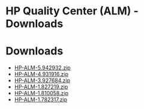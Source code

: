 
HP Quality Center (ALM) - Downloads
===================================

# Downloads

- [HP-ALM-5.942932.zip](https://raw.githubusercontent.com/UrbanCode/IBM-UCR-PLUGINS/main/files/ucr-plugin-hp-alm/HP-ALM-5.942932.zip)
- [HP-ALM-4.931916.zip](https://raw.githubusercontent.com/UrbanCode/IBM-UCR-PLUGINS/main/files/ucr-plugin-hp-alm/HP-ALM-4.931916.zip)
- [HP-ALM-3.927684.zip](https://raw.githubusercontent.com/UrbanCode/IBM-UCR-PLUGINS/main/files/ucr-plugin-hp-alm/HP-ALM-3.927684.zip)
- [HP-ALM-1.827219.zip](https://raw.githubusercontent.com/UrbanCode/IBM-UCR-PLUGINS/main/files/ucr-plugin-hp-alm/HP-ALM-1.827219.zip)
- [HP-ALM-1.810058.zip](https://raw.githubusercontent.com/UrbanCode/IBM-UCR-PLUGINS/main/files/ucr-plugin-hp-alm/HP-ALM-1.810058.zip)
- [HP-ALM-1.782317.zip](https://raw.githubusercontent.com/UrbanCode/IBM-UCR-PLUGINS/main/files/ucr-plugin-hp-alm/HP-ALM-1.782317.zip)
